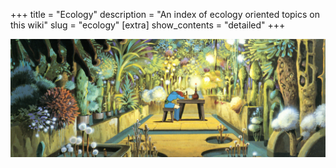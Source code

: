 +++
title = "Ecology"
description = "An index of ecology oriented topics on this wiki"
slug = "ecology"
[extra]
show_contents = "detailed"
+++

![Ecology_Banner](/images/ecologybanner.png)